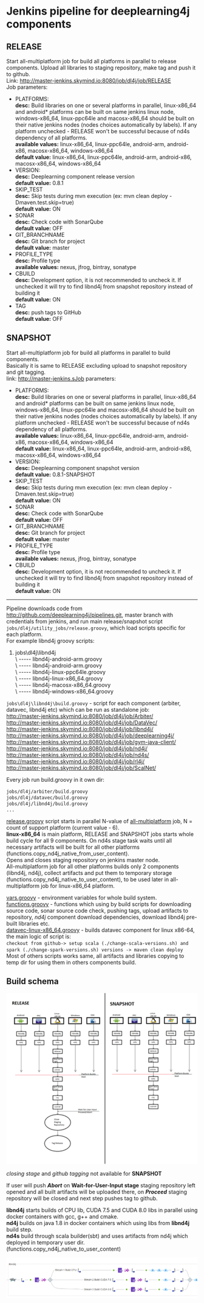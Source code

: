 # Jenkins pipeline for deeplearning4j components
## **RELEASE**  
Start all-multiplatform job for build all platforms in parallel to release components. Upload all libraries to staging repository, make tag and push it to github.  
Link: http://master-jenkins.skymind.io:8080/job/dl4j/job/RELEASE  
Job parameters:  
* PLATFORMS:  
    **desc:** Build libraries on one or several platforms in parallel, linux-x86_64 and android* platforms can be built on same jenkins linux node, windows-x86_64, linux-ppc64le and macosx-x86_64 should be built on their native jenkins nodes (nodes choices automatically by labels). If any platform unchecked - RELEASE won't be successful because of nd4s dependency  of all platforms.  
    **available values:** linux-x86_64, linux-ppc64le, android-arm, android-x86, macosx-x86_64, windows-x86_64  
    **default value:** linux-x86_64, linux-ppc64le, android-arm, android-x86, macosx-x86_64, windows-x86_64  
* VERSION:  
    **desc:** Deeplearning component release version  
    **default value:** 0.8.1  
* SKIP_TEST  
    **desc:** Skip tests during mvn execution (ex: mvn clean deploy -Dmaven.test.skip=true)  
    **default value:** ON  
* SONAR  
    **desc:** Check code with SonarQube  
    **default value:** OFF  
* GIT_BRANCHNAME  
    **desc:** Git branch for project  
    **default value:** master  
* PROFILE_TYPE  
    **desc:** Profile type  
    **available values:** nexus, jfrog, bintray, sonatype  
* CBUILD  
    **desc:** Development option, it is not recommended to uncheck it. If unchecked it will try to find libnd4j from snapshot repository instead of building it  
    **default value:** ON  
* TAG  
    **desc:** push tags to GitHub  
    **default value:** OFF  

## **SNAPSHOT**  
Start all-multiplatform job for build all platforms in parallel to build components.  
Basically it is same to RELEASE excluding upload to snapshot repository and git tagging.  
link: http://master-jenkins.sJob parameters:  
* PLATFORMS:  
    **desc:** Build libraries on one or several platforms in parallel, linux-x86_64 and android* platforms can be built on same jenkins linux node, windows-x86_64, linux-ppc64le and macosx-x86_64 should be built on their native jenkins nodes (nodes choices automatically by labels). If any platform unchecked - RELEASE won't be successful because of nd4s dependency  of all platforms.  
    **available values:** linux-x86_64, linux-ppc64le, android-arm, android-x86, macosx-x86_64, windows-x86_64  
    **default value:** linux-x86_64, linux-ppc64le, android-arm, android-x86, macosx-x86_64, windows-x86_64  
* VERSION:  
    **desc:** Deeplearning component snapshot version  
    **default value:** 0.8.1-SNAPSHOT  
* SKIP_TEST  
    **desc:** Skip tests during mvn execution (ex: mvn clean deploy -Dmaven.test.skip=true)  
    **default value:** ON  
* SONAR  
    **desc:** Check code with SonarQube  
    **default value:** OFF  
* GIT_BRANCHNAME  
    **desc:** Git branch for project  
    **default value:** master  
* PROFILE_TYPE  
    **desc:** Profile type  
    **available values:** nexus, jfrog, bintray, sonatype  
* CBUILD  
    **desc:** Development option, it is not recommended to uncheck it. If unchecked it will try to find libnd4j from snapshot repository instead of building it  
    **default value:** ON  




---  

Pipeline downloads code from <http://github.com/deeplearning4j/pipelines.git>, master branch with credentials from jenkins, and run main release/snapshot script `jobs/dl4j/utility_jobs/release.groovy`, which load scripts specific for each platform.  
For example libnd4j groovy scripts:  
1. jobs\dl4j\libnd4j\
\ ----- libnd4j-android-arm.groovy  
\ ----- libnd4j-android-arm.groovy  
\ ----- libnd4j-linux-ppc64le.groovy  
\ ----- libnd4j-linux-x86_64.groovy  
\ ----- libnd4j-macosx-x86_64.groovy  
\ ----- libnd4j-windows-x86_64.groovy  

`jobs\dl4j\libnd4j\build.groovy` - script for each component (arbiter, datavec, libnd4j etc) which can be run as standalone job:  
<http://master-jenkins.skymind.io:8080/job/dl4j/job/Arbiter/>  
<http://master-jenkins.skymind.io:8080/job/dl4j/job/DataVec/>  
<http://master-jenkins.skymind.io:8080/job/dl4j/job/libnd4j/>  
<http://master-jenkins.skymind.io:8080/job/dl4j/job/deeplearning4j/>  
<http://master-jenkins.skymind.io:8080/job/dl4j/job/gym-java-client/>  
<http://master-jenkins.skymind.io:8080/job/dl4j/job/nd4j/>  
<http://master-jenkins.skymind.io:8080/job/dl4j/job/nd4s/>  
<http://master-jenkins.skymind.io:8080/job/dl4j/job/rl4j/>  
<http://master-jenkins.skymind.io:8080/job/dl4j/job/ScalNet/>  


Every job run build.groovy in it own dir:
```
jobs/dl4j/arbiter/build.groovy
jobs/dl4j/datavec/build.groovy
jobs/dl4j/libnd4j/build.groovy
...
```

[release.groovy](/jobs/dl4j/utility_jobs/release.groovy) script starts in parallel N-value of [all-multiplatform](http://master-jenkins.skymind.io:8080/job/dl4j/job/all-multiplatform/) job, N = count of support platform (current value - 6).  
**linux-x86_64** is main platform, RELEASE and SNAPSHOT jobs starts whole build cycle for all 9 components. On nd4s stage task waits until all necessary artifacts will be built for all other platforms (functions.copy_nd4j_native_from_user_content).  
Opens and closes staging repository on jenkins master node.  
All-multiplatform job for all other platforms builds only 2 components (libnd4j, nd4j), collect artifacts and put them to temporary storage  (functions.copy_nd4j_native_to_user_content), to be used later in all-multiplatform job for linux-x86_64 platform.  

[vars.groovy](/jobs/dl4j/vars.groovy) - environment variables for whole build system.  
[functions.groovy](/jobs/dl4j/functions.groovy) - functions which using by build scripts for downloading source code, sonar source code check, pushing tags, upload artifacts to repository, _nd4j_ component download dependencies, download libnd4j pre-built libraries etc.  
[datavec-linux-x86_64.groovy](/jobs/dl4j/datavec/datavec-linux-x86_64.groovy) - builds datavec component for linux x86-64, the main logic of script is:  
`checkout from github-> setup scala (./change-scala-versions.sh) and spark (./change-spark-versions.sh) versions -> maven clean deploy`  
Most of others scripts works same, all artifacts and libraries copying to temp dir for using them in others components build.  


## Build schema  
 <p align="center">
   <img src="/imgs/build_scheme.png"/>
 </p>

_closing stage_ and _github tagging_ not available for **SNAPSHOT**  

If user will push **_Abort_** on **Wait-for-User-Input stage** staging repository left opened and all built artifacts will be uploaded there,
on **_Proceed_** staging repository will be closed and next step pushes tag to github.  

**libnd4j** starts builds of CPU lib, CUDA 7.5 and CUDA 8.0 libs in parallel using docker containers with gcc, g++ and cmake.  
**nd4j** builds on java 1.8 in docker containers which using libs from **libnd4j** build step.  
**nd4s** build through scala builder(sbt) and uses artifacts from nd4j which deployed in temporary user dir. (functions.copy_nd4j_native_to_user_content)  


 <p align="center">
   <img src="/imgs/libnd4j_build_scheme.png"/>
 </p>
